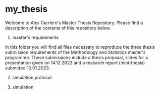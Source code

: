 # my_thesis

Welcome to Alex Carriero's Master Thesis Repository. Please find a description of the contents of this repository below. 


1.  master's requirements 

In this folder you will find all files necessary to reproduce the three thesis submission requirements of the Methodology and Statistics master's programme.  These submissions include a thesis proposal, slides for a presentation given on 14.12.2022 and a research report (mini-thesis) submitted 10.01.2023. 



2.   simulation protocol 




3.   simulation 

